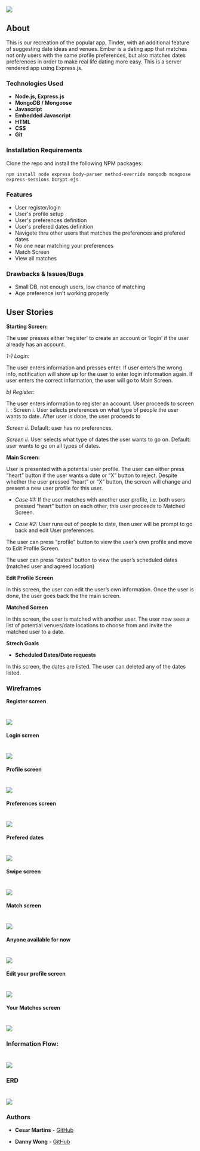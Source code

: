
# ![](https://i.imgur.com/a3A3nAu.png)


## About
This is our recreation of the popular app, Tinder, with an additional feature of suggesting date ideas and venues. Ember is a dating app that matches not only users with the same profile preferences, but also matches dates preferences in order to make real life dating more easy. This is a server rendered app using Express.js. 

### Technologies Used

* **Node.js, Express.js**
* **MongoDB / Mongoose**
* **Javascript**
* **Embedded Javascript**
* **HTML**
* **CSS**
* **Git**

### Installation Requirements

Clone the repo and install the following NPM packages:

```npm install node express body-parser method-override mongodb mongoose express-sessions bcrypt ejs```


### Features
* User register/login
* User's profile setup
* User's preferences definition
* User's prefered dates definition
* Navigete thru other users that matches the preferences and prefered dates
* No one near matching your preferences
* Match Screen
* View all matches

### Drawbacks & Issues/Bugs 
* Small DB, not enough users, low chance of matching
* Age preference isn't working properly 

## User Stories

**Starting Screen:**

The user presses either ‘register’ to create an account or ‘login’ if the user already has an account.

*1-) Login:*

The user enters information and presses enter. If user enters the wrong info, notification will show up for the user to enter login information again. If user enters the correct information, the user will go to Main Screen.

*b) Register:*

The user enters information to register an account. User proceeds to screen i. :
Screen i.
		User selects preferences on what type of people the user wants to date. After user is done, the user proceeds to

*Screen ii.* Default: user has no preferences.

*Screen ii.*
		User selects what type of dates the user wants to go on. Default: user wants to go on all types of dates.


**Main Screen:**

User is presented with a potential user profile. The user can either press “heart” button if the user wants a date or “X” button to reject. Despite whether the user pressed “heart” or “X” button, the screen will change and present a new user profile for this user.

* *Case #1:*
If the user matches with another user profile, i.e. both users pressed “heart” button on each other, this user proceeds to Matched Screen.

* *Case #2:*
User runs out of people to date, then user will be prompt to go back and edit User preferences.

The user can press “profile” button to view the user’s own profile and move to Edit Profile Screen.

The user can press “dates” button to view the user’s scheduled dates (matched user and agreed location)

**Edit Profile Screen**

In this screen, the user can edit the user’s own information. Once the user is done, the user goes back the the main screen.

**Matched Screen**

In this screen, the user is matched with another user. The user now sees a list of potential venues/date locations to choose from and invite the matched user to a date.

**Strech Goals**

* **Scheduled Dates/Date requests**

In this screen, the dates are listed. The user can deleted any of the dates listed.  


### Wireframes

**Register screen**
# ![](https://i.imgur.com/QlOpMw7.png)

**Login screen**
# ![](https://i.imgur.com/IlzP6CI.png)

**Profile screen**
# ![](https://i.imgur.com/FEEwJZi.png)

**Preferences screen**
# ![](https://i.imgur.com/TZ8HY5w.png)

**Prefered dates**
# ![](https://i.imgur.com/Klm0xca.png)

**Swipe screen**
# ![](https://i.imgur.com/g2r7E7f.png)

**Match screen**
# ![](https://i.imgur.com/n6S97ce.png)

**Anyone available for now**
# ![](https://i.imgur.com/Mb9aFjo.png)

**Edit your profile screen**
# ![](https://i.imgur.com/PEVBAZK.png)

**Your Matches screen**
# ![](https://i.imgur.com/b25PoMz.png)


### Information Flow:
# ![](https://i.imgur.com/rMbPxiR.png)

### ERD
# ![](https://i.imgur.com/F1uZYgu.png)

### Authors
* **Cesar Martins** - [GitHub](https://git.generalassemb.ly/cesarmartins)

* **Danny Wong** - [GitHub](https://git.generalassemb.ly/dawong8)
